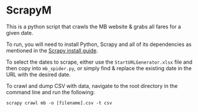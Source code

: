 ScrapyM
=======

This is a python script that crawls the MB website & grabs all fares for a given date.

To run, you will need to install Python, Scrapy and all  of its dependencies as mentioned in the <a href="http://doc.scrapy.org/en/latest/intro/install.html#intro-install">Scrapy install guide</a>.

To select the dates to scrape, either use the <code>StartURLGenerator.xlsx</code> file and then copy into <code>mb_spider.py</code>, or simply find & replace the existing date in the URL with the desired date.

To crawl and dump CSV with data, navigate to the root directory in the command line and run the following:

<code>scrapy crawl mb -o [filename].csv -t csv</code>
